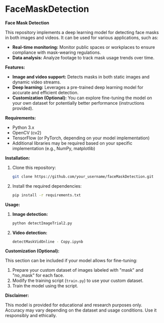 # FaceMaskDetection


**Face Mask Detection**

This repository implements a deep learning model for detecting face masks in both images and videos. It can be used for various applications, such as:

- **Real-time monitoring:** Monitor public spaces or workplaces to ensure compliance with mask-wearing regulations.
- **Data analysis:** Analyze footage to track mask usage trends over time.

**Features:**

- **Image and video support:** Detects masks in both static images and dynamic video streams.
- **Deep learning:** Leverages a pre-trained deep learning model for accurate and efficient detection.
- **Customization (Optional):** You can explore fine-tuning the model on your own dataset for potentially better performance (instructions provided).

**Requirements:**

- Python 3.x
- OpenCV (cv2)
- TensorFlow (or PyTorch, depending on your model implementation)
- Additional libraries may be required based on your specific implementation (e.g., NumPy, matplotlib)

**Installation:**

1. Clone this repository:

   ```bash
   git clone https://github.com/your_username/faceMaskDetection.git
   ```

2. Install the required dependencies:

   ```bash
   pip install -r requirements.txt
   ```

**Usage:**

1. **Image detection:**

   ```bash
   python detectImageTrial2.py 
   ```

2. **Video detection:**

   ```bash
   detectMaskVidOnline - Copy.ipynb 
   ```

**Customization (Optional):**

This section can be included if your model allows for fine-tuning:

1. Prepare your custom dataset of images labeled with "mask" and "no_mask" for each face.
2. Modify the training script (`train.py`) to use your custom dataset.
3. Train the model using the script.

**Disclaimer:**

This model is provided for educational and research purposes only. Accuracy may vary depending on the dataset and usage conditions. Use it responsibly and ethically.
